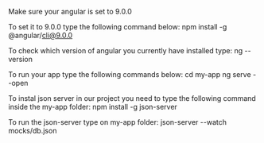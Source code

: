 


Make sure your angular is set to 9.0.0

To set it to 9.0.0 type the following command below:
	npm install -g @angular/cli@9.0.0

To check which version of angular you currently have installed type:
	ng --version

To run your app type the following commands below:
	cd my-app
	ng serve --open

To instal json server in our project you need to type the following command inside the my-app folder:
npm install -g json-server

To run the json-server type on my-app folder: 
	json-server --watch mocks/db.json